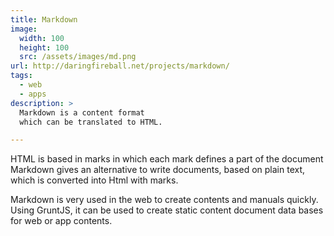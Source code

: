 ```yaml
---
title: Markdown
image: 
  width: 100
  height: 100
  src: /assets/images/md.png
url: http://daringfireball.net/projects/markdown/
tags:
  - web
  - apps
description: >
  Markdown is a content format 
  which can be translated to HTML.

---
```

HTML is based in marks in which each mark 
defines a part of the document
Markdown gives an alternative to write documents,
based on plain text, which is converted into Html with marks.

Markdown is very used in the web 
to create contents and manuals quickly.
Using GruntJS, 
it can be used to create static content document data bases
for web or app contents.

